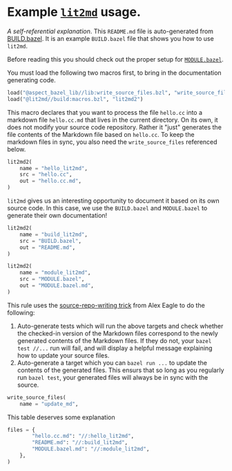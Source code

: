 # Example [`lit2md`][lit2md] usage.

*A self-referential explanation*. This `README.md` file is auto-generated from
[BUILD.bazel](./BUILD.bazel). It is an example `BUILD.bazel` file that shows
you how to use `lit2md`.

Before reading this you should check out the proper setup for
[`MODULE.bazel`](./MODULE.bazel.md).

[lit2md]: https://github.com/filmil/lit2md
You must load the following two macros first, to bring in the documentation
generating code.

```python
load("@aspect_bazel_lib//lib:write_source_files.bzl", "write_source_files")
load("@lit2md//build:macros.bzl", "lit2md2")

```
This macro declares that you want to process the file `hello.cc` into a
markdown file `hello.cc.md` that lives in the current directory. On its own,
it does not modify your source code repository. Rather it "just" generates
the file contents of the Markdown file based on `hello.cc`.  To keep the
markdown files in sync, you also need the `write_source_files` referenced
below.

```python
lit2md2(
    name = "hello_lit2md",
    src = "hello.cc",
    out = "hello.cc.md",
)

```
`lit2md` gives us an interesting opportunity to document it based on its own
source code.  In this case, we use the `BUILD.bazel` and `MODULE.bazel` to
generate their own documentation!

```python
lit2md2(
    name = "build_lit2md",
    src = "BUILD.bazel",
    out = "README.md",
)

lit2md2(
    name = "module_lit2md",
    src = "MODULE.bazel",
    out = "MODULE.bazel.md",
)

```
This rule uses the [source-repo-writing trick][aet] from Alex Eagle to do
the following:
1. Auto-generate tests which will run the above targets and check whether the
   checked-in version of the Markdown files correspond to the newly generated
   contents of the Markdown files. If they do not, your `bazel test //...` run
   will fail, and will display a helpful message explaining how to update your
   source files.
2. Auto-generate a target which you can `bazel run ...` to update the contents
   of the generated files. This ensurs that so long as you regularly run
   `bazel test`, your generated files will always be in sync with the source.

[aet]: https://dev.to/bazel/bazel-can-write-to-the-source-folder-b9b

```python
write_source_files(
    name = "update_md",
```
This table deserves some explanation

```python
files = {
        "hello.cc.md": "//:hello_lit2md",
        "README.md": "//:build_lit2md",
        "MODULE.bazel.md": "//:module_lit2md",
    },
)

```
